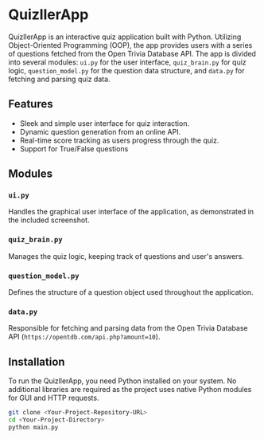 # QuizllerApp

QuizllerApp is an interactive quiz application built with Python. Utilizing Object-Oriented Programming (OOP), the app provides users with a series of questions fetched from the Open Trivia Database API. The app is divided into several modules: `ui.py` for the user interface, `quiz_brain.py` for quiz logic, `question_model.py` for the question data structure, and `data.py` for fetching and parsing quiz data.

## Features

- Sleek and simple user interface for quiz interaction.
- Dynamic question generation from an online API.
- Real-time score tracking as users progress through the quiz.
- Support for True/False questions
  
## Modules

### `ui.py`
Handles the graphical user interface of the application, as demonstrated in the included screenshot.

### `quiz_brain.py`
Manages the quiz logic, keeping track of questions and user's answers.

### `question_model.py`
Defines the structure of a question object used throughout the application.

### `data.py`
Responsible for fetching and parsing data from the Open Trivia Database API (`https://opentdb.com/api.php?amount=10`).

## Installation

To run the QuizllerApp, you need Python installed on your system. No additional libraries are required as the project uses native Python modules for GUI and HTTP requests.

```bash
git clone <Your-Project-Repository-URL>
cd <Your-Project-Directory>
python main.py
